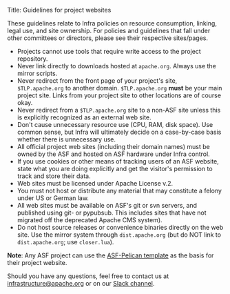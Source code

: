 Title: Guidelines for project websites

These guidelines relate to Infra policies on resource consumption, linking, legal use, and site ownership. For policies and guidelines that fall under other committees or directors, please see their respective sites/pages.

- Projects cannot use tools that require write access to the project repository.
- Never link directly to downloads hosted at `apache.org`. Always use the mirror scripts.
- Never redirect from the front page of your project's site, `$TLP.apache.org` to another domain. `$TLP.apache.org` **must** be your main project site. Links from your project site to other locations are of course okay.
- Never redirect from a `$TLP.apache.org` site to a non-ASF site unless this is explicitly recognized as an external web site.
- Don't cause unnecessary resource use (CPU, RAM, disk space). Use common sense, but Infra will ultimately decide on a case-by-case basis whether there is unnecessary use.
- All official project web sites (including their domain names) must be owned by the ASF and hosted on ASF hardware under Infra control.
- If you use cookies or other means of tracking users of an ASF website, state what you are doing explicitly and get the visitor's permission to track and store their data.
- Web sites must be licensed under Apache License v.2.
- You must not host or distribute any material that may constitute a felony under US or German law.
- All web sites must be available on ASF's git or svn servers, and published using git- or pypubsub. This includes sites that have not migrated off the deprecated Apache CMS system).
- Do not host source releases or convenience binaries directly on the web site. Use the mirror system through `dist.apache.org` (but do NOT link to `dist.apache.org`; use `closer.lua`).

**Note**: Any ASF project can use the [ASF-Pelican template](asf-pelican.html) as the basis for their project website. 

Should you have any questions, feel free to contact us at <a href="mailto:infrastructure@apache.org" target="_blank">infrastructure@apache.org</a> or on our <a href="https://the-asf.slack.com" target="_blank">Slack channel</a>.
